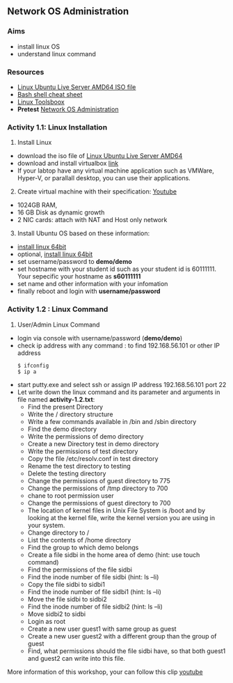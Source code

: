 ## __Network OS Administration__
### __Aims__
- install linux OS
- understand linux command
### __Resources__
- [Linux Ubuntu Live Server AMD64 ISO file](http://mirrors.bangmod.cloud/ubuntu-release/18.04.1/ubuntu-18.04.1-live-server-amd64.iso)
- [Bash shell cheat sheet](https://learncodethehardway.org/unix/bash_cheat_sheet.pdf)
- [Linux Toolsboox](http://cb.vu/unixtoolbox.pdf)
- __Pretest__ [Network OS Administration](https://tinyurl.com/network-os-pretest)

### __Activity 1.1__: Linux Installation

1. Install Linux
- download the iso file of [Linux Ubuntu Live Server AMD64 ](http://mirrors.bangmod.cloud/ubuntu-release/18.04.1/ubuntu-18.04.1-live-server-amd64.iso)
- download and install virtualbox [link](https://www.virtualbox.org/wiki/Downloads)
- If your labtop have any virtual machine application such as VMWare, Hyper-V, or parallall desktop, you can use their applications.
2. Create virtual machine with their specification: [Youtube](https://youtu.be/3gvuz9tD85c?t=35)
- 1024GB RAM, 
- 16 GB Disk as dynamic growth
- 2 NIC cards: attach with NAT and Host only network
3.  Install Ubuntu OS based on these information: 
- [install linux 64bit](https://youtu.be/3gvuz9tD85c?t=414)
-  optional, [install linux 64bit](https://youtu.be/3gvuz9tD85c?t=600)
- set username/password to __demo/demo__
- set hostname with your student id such as your student id is 60111111. Your sepecific your hostname as __s60111111__
- set name and other information with your infomation
- finally reboot and login with __username/password__

### __Activity 1.2__ : Linux Command

1. User/Admin Linux Command   
- login via console with username/password (__demo/demo__)
- check ip address with any command : to find 192.168.56.101 or other IP address
    ``` shell 
    $ ifconfig
    $ ip a 
    ````
- start putty.exe and select ssh or assign IP address 192.168.56.101 port 22
- Let write down the linux command and its parameter and arguments in file named __activity-1.2.txt__:
    + Find the present Directory
    + Write the / directory structure
    + Write a few commands available in /bin and /sbin directory
    + Find the demo directory
    + Write the permissions of demo directory
    + Create a new Directory test in demo directory
    + Write the permissions of test directory
    + Copy the file /etc/resolv.conf in test directory
    + Rename the test directory to testing
    + Delete the testing directory
    + Change the permissions of guest directory to 775
    + Change the permissions of /tmp directory to 700
    + chane to root permission user
    + Change the permissions of guest directory to 700
    + The location of kernel files in Unix File System is /boot and by looking at the kernel file, write the kernel version you are using in your system.
    + Change directory to /
    + List the contents of /home directory
    + Find the group to which demo belongs
    + Create a file sidbi in the home area of demo (hint: use touch command)
    + Find the permissions of the file sidbi
    + Find the inode number of file sidbi (hint: ls –li)
    + Copy the file sidbi to sidbi1
    + Find the inode number of file sidbi1 (hint: ls –li)
    + Move the file sidbi to sidbi2
    + Find the inode number of file sidbi2 (hint: ls –li)
    + Move sidbi2 to sidbi
    + Login as root
    + Create a new user guest1 with same group as guest  
    + Create a new user guest2 with a different group than the group of guest  
    + Find, what permissions should the file sidbi have, so that both guest1 and guest2 can write into this file.

More information of this workshop, your can follow this clip [youtube](https://youtu.be/SYwuwlWauJI)